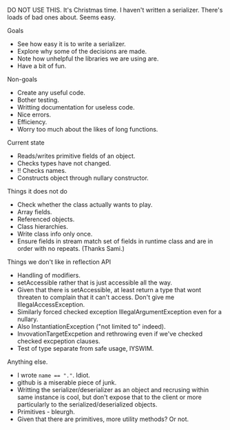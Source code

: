 DO NOT USE THIS. It's Christmas time. I haven't written a serializer. There's loads of bad ones about. Seems easy.

Goals

 - See how easy it is to write a serializer.
 - Explore why some of the decisions are made.
 - Note how unhelpful the libraries we are using are.
 - Have a bit of fun.

Non-goals

 - Create any useful code.
 - Bother testing.
 - Writting documentation for useless code.
 - Nice errors.
 - Efficiency.
 - Worry too much about the likes of long functions.

Current state

 - Reads/writes primitive fields of an object.
 - Checks types have not changed.
 - !! Checks names.
 - Constructs object through nullary constructor.

Things it does not do

 - Check whether the class actually wants to play.
 - Array fields.
 - Referenced objects.
 - Class hierarchies.
 - Write class info only once.
 - Ensure fields in stream match set of fields in runtime class and are in order with no repeats. (Thanks Sami.)

Things we don't like in reflection API

 - Handling of modifiers.
 - setAccessible rather that is just accessible all the way.
 - Given that there is setAccessible, at least return a type that wont threaten to complain that it can't access. Don't give me IllegalAccessException.
 - Similarly forced checked exception IllegalArgumentException even for a nullary.
 - Also InstantiationException ("not limited to" indeed).
 - InvovationTargetExcpetion and rethrowing even if we've checked checked excpeption clauses.
 - Test of type separate from safe usage, IYSWIM.

Anything else.

 - I wrote `name == "."`. Idiot.
 - github is a miserable piece of junk.
 - Writting the serializer/deserializer as an object and recrusing within same instance is cool, but don't expose that to the client or more particularly to the serialized/deserialized objects.
 - Primitives - bleurgh.
 - Given that there are primitives, more utility methods? Or not.
